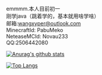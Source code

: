 emmmm.本人目前初一  
刚学java（跳着学的，基本就用啥学啥）  
邮箱:wangxyper@outlook.com  
MinecraftId: PabuMeko  
NeteaseMCId: Novau233  
QQ:2506442080

[![Anurag's github stats](https://github-readme-stats.vercel.app/api?username=wangxyper&count_private=true&show_icons=true&theme=radical)](https://github.com/anuraghazra/github-readme-stats)

[![Top Langs](https://github-readme-stats.vercel.app/api/top-langs/?username=wangxyper&layout=compact&theme=radical)](https://github.com/anuraghazra/github-readme-stats)

